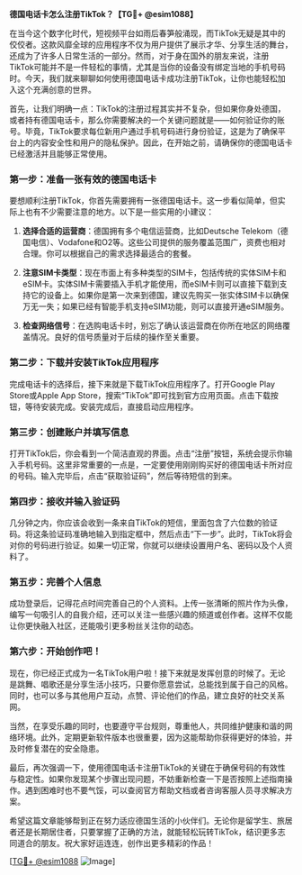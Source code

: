 **德国电话卡怎么注册TikTok？【TG💪+ @esim1088】**

在当今这个数字化时代，短视频平台如雨后春笋般涌现，而TikTok无疑是其中的佼佼者。这款风靡全球的应用程序不仅为用户提供了展示才华、分享生活的舞台，还成为了许多人日常生活的一部分。然而，对于身在国外的朋友来说，注册TikTok可能并不是一件轻松的事情，尤其是当你的设备没有绑定当地的手机号码时。今天，我们就来聊聊如何使用德国电话卡成功注册TikTok，让你也能轻松加入这个充满创意的世界。

首先，让我们明确一点：TikTok的注册过程其实并不复杂，但如果你身处德国，或者持有德国电话卡，那么你需要解决的一个关键问题就是——如何验证你的账号。毕竟，TikTok要求每位新用户通过手机号码进行身份验证，这是为了确保平台上的内容安全性和用户的隐私保护。因此，在开始之前，请确保你的德国电话卡已经激活并且能够正常使用。

### **第一步：准备一张有效的德国电话卡**

要想顺利注册TikTok，你首先需要拥有一张德国电话卡。这一步看似简单，但实际上也有不少需要注意的地方。以下是一些实用的小建议：

1. **选择合适的运营商**：德国拥有多个电信运营商，比如Deutsche Telekom（德国电信）、Vodafone和O2等。这些公司提供的服务覆盖范围广，资费也相对合理。你可以根据自己的需求选择最适合的套餐。
   
2. **注意SIM卡类型**：现在市面上有多种类型的SIM卡，包括传统的实体SIM卡和eSIM卡。实体SIM卡需要插入手机才能使用，而eSIM卡则可以直接下载到支持它的设备上。如果你是第一次来到德国，建议先购买一张实体SIM卡以确保万无一失；如果已经有智能手机支持eSIM功能，则可以直接开通eSIM服务。

3. **检查网络信号**：在选购电话卡时，别忘了确认该运营商在你所在地区的网络覆盖情况。良好的信号质量对于后续的操作至关重要。

### **第二步：下载并安装TikTok应用程序**

完成电话卡的选择后，接下来就是下载TikTok应用程序了。打开Google Play Store或Apple App Store，搜索“TikTok”即可找到官方应用页面。点击下载按钮，等待安装完成。安装完成后，直接启动应用程序。

### **第三步：创建账户并填写信息**

打开TikTok后，你会看到一个简洁直观的界面。点击“注册”按钮，系统会提示你输入手机号码。这里非常重要的一点是，一定要使用刚刚购买好的德国电话卡所对应的号码。输入完毕后，点击“获取验证码”，然后等待短信的到来。

### **第四步：接收并输入验证码**

几分钟之内，你应该会收到一条来自TikTok的短信，里面包含了六位数的验证码。将这条验证码准确地输入到指定框中，然后点击“下一步”。此时，TikTok将会对你的号码进行验证。如果一切正常，你就可以继续设置用户名、密码以及个人资料了。

### **第五步：完善个人信息**

成功登录后，记得花点时间完善自己的个人资料。上传一张清晰的照片作为头像，编写一句吸引人的自我介绍，还可以关注一些感兴趣的频道或创作者。这样不仅能让你更快融入社区，还能吸引更多粉丝关注你的动态。

### **第六步：开始创作吧！**

现在，你已经正式成为一名TikTok用户啦！接下来就是发挥创意的时候了。无论是跳舞、唱歌还是分享生活小技巧，只要你愿意尝试，总能找到属于自己的风格。同时，也可以多与其他用户互动，点赞、评论他们的作品，建立良好的社交关系网。

当然，在享受乐趣的同时，也要遵守平台规则，尊重他人，共同维护健康和谐的网络环境。此外，定期更新软件版本也很重要，因为这能帮助你获得更好的体验，并及时修复潜在的安全隐患。

最后，再次强调一下，使用德国电话卡注册TikTok的关键在于确保号码的有效性与稳定性。如果你发现某个步骤出现问题，不妨重新检查一下是否按照上述指南操作。遇到困难时也不要气馁，可以查阅官方帮助文档或者咨询客服人员寻求解决方案。

希望这篇文章能够帮到正在努力适应德国生活的小伙伴们。无论你是留学生、旅居者还是长期居住者，只要掌握了正确的方法，就能轻松玩转TikTok，结识更多志同道合的朋友。祝大家好运连连，创作出更多精彩的作品！

[[TG💪+ @esim1088](https://t.me/s/esim1088) ![Image](https://i.postimg.cc/4NQfJmqS/Snipaste-2025-05-13-00-14-12.png)]